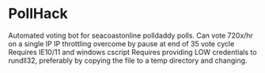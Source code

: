# PollHack
Automated voting bot for seacoastonline polldaddy polls.
Can vote 720x/hr on a single IP
IP throttling overcome by pause at end of 35 vote cycle
Requires IE10/11 and windows cscript
Requires providing LOW credentials to rundll32, preferably by copying the file to a temp directory and changing.
